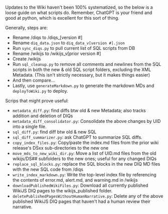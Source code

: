 Updates to the Wiki haven't been 100% systematized, so the below is a loose guide on what scripts do.
Remember, ChatGPT is your friend and good at python, which is excellent for this sort of thing.

Generally, steps are:

- Rename /diqs to /diqs\_[version #]
- Rename `diq_data.json` to `diq_data_v[version #].json`
- Run `sync_diqs.py` to pull current list of SQL scripts from DB
- Rename /wikijs to /wikijs_v[prior version #]
- Create /wikijs
- Run `sql_cleanup.py` to remove all comments and newlines from the SQL scripts in both the new & old SQL script folders, excluding the XML Metadata. (This isn't strictly necessary, but it makes things easier)
- And then compare...
- Lastly, use `generateMarkdown.py` to generate the markdown MDs and `deployToWiki.py` to deploy.

Scrips that might prove useful:

- `metadata_diff.py`: find diffs btw old & new Metadata; also tracks addition and deletion of DIQs
- `metadata_diff_consolidator.py`: Consolidate the above changes by UID into a single file.
- `sql_diff.py`: find diff btw old & new SQL
- `sql_diff_summarizer.py`: ask ChatGPT to summarize SQL diffs.
- `copy_index_files.py`: Copy/paste the index.md files from the prior wiki release's DSxx sub-directories to the new one
- `move_mds_to_new_wiki_dir.py`: Move a list of UID.md files from the old wikijs/DS## subfolders to the new ones; useful for any changed DIQs
- `replace_sql_blocks.py`: replace the SQL blocks in the new DIQ MD files
  with the new SQL code from /diqs
- `write_index_markdown.py`: Write the top-level index file by referencing the contents of error.md, alert.md, and warning.md in /wikijs
- `downloadPublishedWikiFiles.py`: Download all currently published WikiJS DIQ pages to the wikijs_published folder.
- `deletePublishedPagesWithoutHumanNarrative.py`: Delete any of the above published WikiJS DIQ pages that haven't had a human review their narrative.

